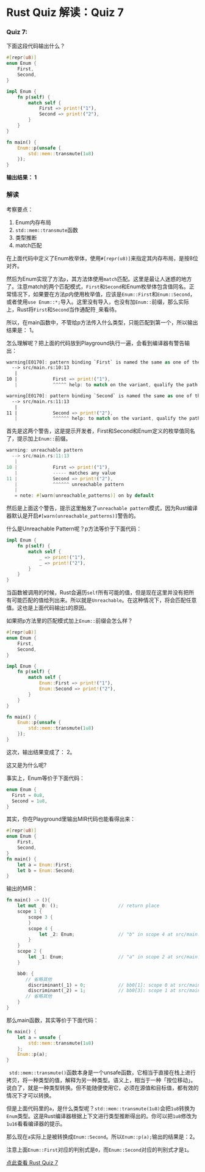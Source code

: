 #  Rust Quiz 解读：Quiz 7

### Quiz 7: 

下面这段代码输出什么？

```rust
#[repr(u8)]
enum Enum {
    First,
    Second,
}

impl Enum {
    fn p(self) {
        match self {
            First => print!("1"),
            Second => print!("2"),
        }
    }
}

fn main() {
    Enum::p(unsafe {
        std::mem::transmute(1u8)
    });
}
```


**输出结果： 1**

### 解读

考察要点：

1. Enum内存布局
2. `std::mem::transmute`函数
3. 类型推断
4. match匹配

在上面代码中定义了Enum枚举体，使用`#[repr(u8)]`来指定其内存布局，是按8位对齐。

然后为Enum实现了方法`p`，其方法体使用`match`匹配。这里是最让人迷惑的地方了。注意match的两个匹配模式，`First`和`Second`和Enum枚举体包含值同名。正常情况下，如果要在方法p内使用枚举值，应该是`Enum::First`和`Enum::Second`，或者使用`use Enum::*;`导入。这里没有导入，也没有加`Enum::`前缀，那么实际上，Rust将`First`和`Second`当作通配符`_`来看待。

所以，在main函数中，不管给p方法传入什么类型，只能匹配到第一个，所以输出结果是： 1。

怎么理解呢？把上面的代码放到Playground执行一遍，会看到编译器有警告输出：

```rust
warning[E0170]: pattern binding `First` is named the same as one of the variants of the type `Enum`
  --> src/main.rs:10:13
   |
10 |             First => print!("1"),
   |             ^^^^^ help: to match on the variant, qualify the path: `Enum::First`

warning[E0170]: pattern binding `Second` is named the same as one of the variants of the type `Enum`
  --> src/main.rs:11:13
   |
11 |             Second => print!("2"),
   |             ^^^^^^ help: to match on the variant, qualify the path: `Enum::Second`

```

首先是这两个警告，这是提示开发者，First和Second和Enum定义的枚举值同名了，提示加上`Enum::`前缀。

```rust
warning: unreachable pattern
  --> src/main.rs:11:13
   |
10 |             First => print!("1"),
   |             ----- matches any value
11 |             Second => print!("2"),
   |             ^^^^^^ unreachable pattern
   |
   = note: #[warn(unreachable_patterns)] on by default

```

然后是上面这个警告，提示这里触发了`unreachable pattern`模式，因为Rust编译器默认是开启`#[warn(unreachable_patterns)]`警告的。

什么是Unreachable Pattern呢？p方法等价于下面代码：

```rust
impl Enum {
    fn p(self) {
        match self {
            _ => print!("1"),
            _ => print!("2"),
        }
    }
}
```

当函数被调用的时候，Rust会遍历`self`所有可能的值，但是现在这里并没有把所有可能匹配的值给列出来。所以就是`Unreachable`。在这种情况下，将会匹配任意值。这也是上面代码输出`1`的原因。

如果把p方法里的匹配模式加上`Enum::`前缀会怎么样？

```rust
#[repr(u8)]
enum Enum {
    First,
    Second,
}

impl Enum {
    fn p(self) {
        match self {
            Enum::First => print!("1"),
            Enum::Second => print!("2"),
        }
    }
}

fn main() {
    Enum::p(unsafe {
        std::mem::transmute(1u8)
    });
}

```

这次，输出结果变成了： 2。

这又是为什么呢?

事实上，Enum等价于下面代码：

```rust
enum Enum {
  First = 0u8,
  Second = 1u8,
}
```

其实，你在Playground里输出MIR代码也能看得出来：

```rust
#[repr(u8)]
enum Enum {
    First,
    Second,
}
fn main() {
    let a = Enum::First;
    let b = Enum::Second;
}
```

输出的MIR：

```rust
fn main() -> (){
    let mut _0: ();                      // return place
    scope 1 {
        scope 3 {
        }
        scope 4 {
            let _2: Enum;                // "b" in scope 4 at src/main.rs:10:9: 10:10
        }
    }
    scope 2 {
        let _1: Enum;                    // "a" in scope 2 at src/main.rs:9:9: 9:10
    }

    bb0: {                              
       // 省略其他
        discriminant(_1) = 0;            // bb0[1]: scope 0 at src/main.rs:9:13: 9:24
        discriminant(_2) = 1;            // bb0[3]: scope 1 at src/main.rs:10:13: 10:25
       // 省略其他
    }
}
```

那么main函数，其实等价于下面代码：

```rust
fn main() {
    let a = unsafe {
        std::mem::transmute(1u8)
    };
    Enum::p(a);
}
```

` std::mem::transmute()`函数本身是一个unsafe函数，它相当于直接在栈上进行拷贝，将一种类型的值，解释为另一种类型。语义上，相当于一种「按位移动」。说白了，就是一种类型转换。但不能随便使用它，必须在源值和目标值，都有效的情况下才可以转换。

但是上面代码里的`a`，是什么类型呢？`std::mem::transmute(1u8)`会把`1u8`转换为`Enum`类型。这是Rust编译器根据上下文进行类型推断得出的。你可以把`1u8`修改为`1u16`看看编译器的提示。

那么现在`a`实际上是被转换成`Enum::Second`。所以`Enum::p(a);`输出的结果是：2。

注意上面`Enum::First`对应的判别式是`0`，而`Enum::Second`对应的判别式才是`1`。

[点此查看 Rust Quiz 7](https://dtolnay.github.io/rust-quiz/7)

